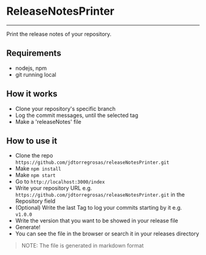 # ReleaseNotesPrinter
*****
Print the release notes of your repository.
## Requirements
* nodejs, npm
* git running local

## How it works
* Clone your repository's specific branch
* Log the commit messages, until the selected tag
* Make a 'releaseNotes' file

## How to use it
* Clone the repo `https://github.com/jdtorregrosas/releaseNotesPrinter.git`
* Make `npm install`
* Make  `npm start`
* Go to `http://localhost:3000/index`
* Write your repository URL e.g. `https://github.com/jdtorregrosas/releaseNotesPrinter.git` in the Repository field
* (Optional) Write the last Tag to log your commits starting by it e.g. `v1.0.0`
* Write the version that you want to be showed in your release file
* Generate!
* You can see the file in the browser or search it in your releases directory

> NOTE: The file is generated in markdown format
